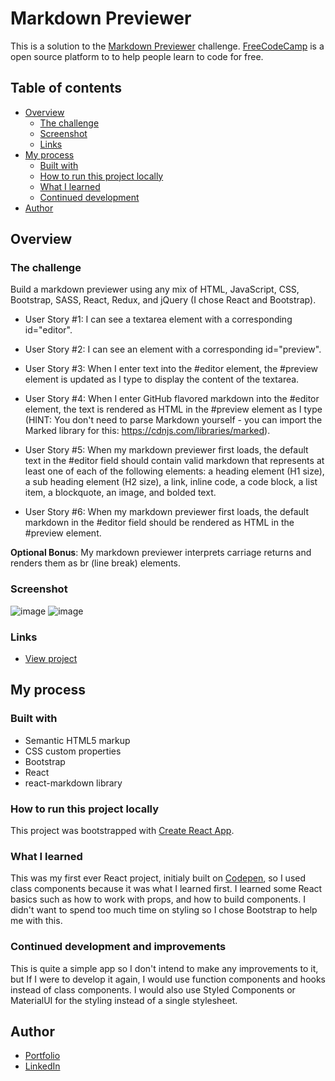 # Markdown Previewer

This is a solution to the [Markdown Previewer](https://www.freecodecamp.org/learn/front-end-development-libraries/front-end-development-libraries-projects/build-a-markdown-previewer) challenge. [FreeCodeCamp](https://www.freecodecamp.org/) is a open source platform to to help people learn to code for free.

## Table of contents

- [Overview](#overview)
  - [The challenge](#the-challenge)
  - [Screenshot](#screenshot)
  - [Links](#links)
- [My process](#my-process)
  - [Built with](#built-with)
  - [How to run this project locally](#how-to-run-this-project-locally)
  - [What I learned](#what-i-learned)
  - [Continued development](#continued-development)
- [Author](#author)

## Overview

### The challenge

Build a markdown previewer using any mix of HTML, JavaScript, CSS, Bootstrap, SASS, React, Redux, and jQuery (I chose React and Bootstrap).

- User Story #1: I can see a textarea element with a corresponding id="editor".

- User Story #2: I can see an element with a corresponding id="preview".

- User Story #3: When I enter text into the #editor element, the #preview element is updated as I type to display the content of the textarea.

- User Story #4: When I enter GitHub flavored markdown into the #editor element, the text is rendered as HTML in the #preview element as I type (HINT: You don't need to parse Markdown yourself - you can import the Marked library for this: https://cdnjs.com/libraries/marked).

- User Story #5: When my markdown previewer first loads, the default text in the #editor field should contain valid markdown that represents at least one of each of the following elements: a heading element (H1 size), a sub heading element (H2 size), a link, inline code, a code block, a list item, a blockquote, an image, and bolded text.

- User Story #6: When my markdown previewer first loads, the default markdown in the #editor field should be rendered as HTML in the #preview element.

**Optional Bonus**: My markdown previewer interprets carriage returns and renders them as br (line break) elements.

### Screenshot

![image](ttps://user-images.githubusercontent.com/64551613/199610462-287f478b-a17c-4163-85a5-e3fd94facf50.png)
![image](https://user-images.githubusercontent.com/64551613/199610564-3a9bbdc0-3b9d-4755-b53c-40ae88a4248b.png)


### Links

- [View project](http://markdown-previewer-dun-zeta.vercel.app/)

## My process

### Built with

- Semantic HTML5 markup
- CSS custom properties
- Bootstrap
- React
- react-markdown library

### How to run this project locally

This project was bootstrapped with [Create React App](https://github.com/facebook/create-react-app).

### What I learned

This was my first ever React project, initialy built on [Codepen](https://codepen.io/baloobali/pen/rNebvEM), so I used class components because it was what I learned first.
I learned some React basics such as how to work with props, and how to build components. I didn't want to spend too much time on styling so I chose Bootstrap to help me with this.

### Continued development and improvements

This is quite a simple app so I don't intend to make any improvements to it, but If I were to develop it again, I would use function components and hooks instead of class components. I would also use Styled Components or MaterialUI for the styling instead of a single stylesheet.

## Author

- [Portfolio](https://barbaraaliverti.github.io/)
- [LinkedIn](https://www.linkedin.com/in/barbaraaliverti)
